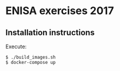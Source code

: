 # ENISA exercises 2017

## Installation instructions

Execute:

```
$ ./build_images.sh
$ docker-compose up
```
